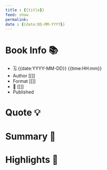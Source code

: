 ```yaml
---
title : {{title}}
feed: show
permalink: 
date : {{date:DD-MM-YYYY}}
---
```


# Book Info 📚
- 🗓  {{date:YYYY-MM-DD}} {{time:HH:mm}}
- Author [[]]
- Format [[]]
- 🔗  [[]]
- Published

# Quote 💡

# Summary 💬

# Highlights 📒
